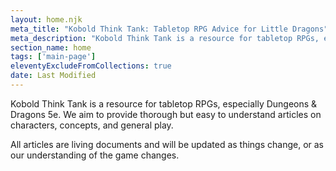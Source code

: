 ```yaml
---
layout: home.njk
meta_title: "Kobold Think Tank: Tabletop RPG Advice for Little Dragons"
meta_description: "Kobold Think Tank is a resource for tabletop RPGs, especially Dungeons &amp; Dragons 5e. We provide thorough but easy to understand articles on characters, concepts, and general play."
section_name: home
tags: ['main-page']
eleventyExcludeFromCollections: true
date: Last Modified
---
```


Kobold Think Tank is a resource for tabletop RPGs, especially Dungeons &amp; Dragons 5e. We aim to provide thorough but easy to understand articles on characters, concepts, and general play.

All articles are living documents and will be updated as things change, or as our understanding of the game changes.
